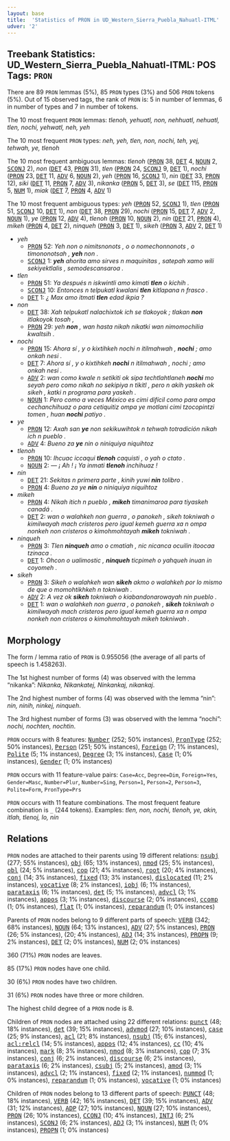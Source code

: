 ```yaml
---
layout: base
title:  'Statistics of PRON in UD_Western_Sierra_Puebla_Nahuatl-ITML'
udver: '2'
---
```


## Treebank Statistics: UD_Western_Sierra_Puebla_Nahuatl-ITML: POS Tags: `PRON`

There are 89 `PRON` lemmas (5%), 85 `PRON` types (3%) and 506 `PRON` tokens (5%).
Out of 15 observed tags, the rank of `PRON` is: 5 in number of lemmas, 6 in number of types and 7 in number of tokens.

The 10 most frequent `PRON` lemmas: <em>tlenoh, yehuatl, non, nehhuatl, nehuatl, tlen, nochi, yehwatl, neh, yeh</em>

The 10 most frequent `PRON` types:  <em>neh, yeh, tlen, non, nochi, teh, yej, tehwah, ye, tlenoh</em>

The 10 most frequent ambiguous lemmas: <em>tlenoh</em> (<tt><a href="nhi_itml-pos-PRON.html">PRON</a></tt> 38, <tt><a href="nhi_itml-pos-DET.html">DET</a></tt> 4, <tt><a href="nhi_itml-pos-NOUN.html">NOUN</a></tt> 2, <tt><a href="nhi_itml-pos-SCONJ.html">SCONJ</a></tt> 2), <em>non</em> (<tt><a href="nhi_itml-pos-DET.html">DET</a></tt> 43, <tt><a href="nhi_itml-pos-PRON.html">PRON</a></tt> 31), <em>tlen</em> (<tt><a href="nhi_itml-pos-PRON.html">PRON</a></tt> 24, <tt><a href="nhi_itml-pos-SCONJ.html">SCONJ</a></tt> 9, <tt><a href="nhi_itml-pos-DET.html">DET</a></tt> 1), <em>nochi</em> (<tt><a href="nhi_itml-pos-PRON.html">PRON</a></tt> 23, <tt><a href="nhi_itml-pos-DET.html">DET</a></tt> 11, <tt><a href="nhi_itml-pos-ADV.html">ADV</a></tt> 6, <tt><a href="nhi_itml-pos-NOUN.html">NOUN</a></tt> 2), <em>yeh</em> (<tt><a href="nhi_itml-pos-PRON.html">PRON</a></tt> 16, <tt><a href="nhi_itml-pos-SCONJ.html">SCONJ</a></tt> 1), <em>nin</em> (<tt><a href="nhi_itml-pos-DET.html">DET</a></tt> 33, <tt><a href="nhi_itml-pos-PRON.html">PRON</a></tt> 12), <em>siki</em> (<tt><a href="nhi_itml-pos-DET.html">DET</a></tt> 11, <tt><a href="nhi_itml-pos-PRON.html">PRON</a></tt> 7, <tt><a href="nhi_itml-pos-ADV.html">ADV</a></tt> 3), <em>nikanka</em> (<tt><a href="nhi_itml-pos-PRON.html">PRON</a></tt> 5, <tt><a href="nhi_itml-pos-DET.html">DET</a></tt> 3), <em>se</em> (<tt><a href="nhi_itml-pos-DET.html">DET</a></tt> 115, <tt><a href="nhi_itml-pos-PRON.html">PRON</a></tt> 5, <tt><a href="nhi_itml-pos-NUM.html">NUM</a></tt> 1), <em>miak</em> (<tt><a href="nhi_itml-pos-DET.html">DET</a></tt> 7, <tt><a href="nhi_itml-pos-PRON.html">PRON</a></tt> 4, <tt><a href="nhi_itml-pos-ADV.html">ADV</a></tt> 1)

The 10 most frequent ambiguous types:  <em>yeh</em> (<tt><a href="nhi_itml-pos-PRON.html">PRON</a></tt> 52, <tt><a href="nhi_itml-pos-SCONJ.html">SCONJ</a></tt> 1), <em>tlen</em> (<tt><a href="nhi_itml-pos-PRON.html">PRON</a></tt> 51, <tt><a href="nhi_itml-pos-SCONJ.html">SCONJ</a></tt> 10, <tt><a href="nhi_itml-pos-DET.html">DET</a></tt> 1), <em>non</em> (<tt><a href="nhi_itml-pos-DET.html">DET</a></tt> 38, <tt><a href="nhi_itml-pos-PRON.html">PRON</a></tt> 29), <em>nochi</em> (<tt><a href="nhi_itml-pos-PRON.html">PRON</a></tt> 15, <tt><a href="nhi_itml-pos-DET.html">DET</a></tt> 7, <tt><a href="nhi_itml-pos-ADV.html">ADV</a></tt> 2, <tt><a href="nhi_itml-pos-NOUN.html">NOUN</a></tt> 1), <em>ye</em> (<tt><a href="nhi_itml-pos-PRON.html">PRON</a></tt> 12, <tt><a href="nhi_itml-pos-ADV.html">ADV</a></tt> 4), <em>tlenoh</em> (<tt><a href="nhi_itml-pos-PRON.html">PRON</a></tt> 10, <tt><a href="nhi_itml-pos-NOUN.html">NOUN</a></tt> 2), <em>nin</em> (<tt><a href="nhi_itml-pos-DET.html">DET</a></tt> 21, <tt><a href="nhi_itml-pos-PRON.html">PRON</a></tt> 4), <em>mikeh</em> (<tt><a href="nhi_itml-pos-PRON.html">PRON</a></tt> 4, <tt><a href="nhi_itml-pos-DET.html">DET</a></tt> 2), <em>ninqueh</em> (<tt><a href="nhi_itml-pos-PRON.html">PRON</a></tt> 3, <tt><a href="nhi_itml-pos-DET.html">DET</a></tt> 1), <em>sikeh</em> (<tt><a href="nhi_itml-pos-PRON.html">PRON</a></tt> 3, <tt><a href="nhi_itml-pos-ADV.html">ADV</a></tt> 2, <tt><a href="nhi_itml-pos-DET.html">DET</a></tt> 1)


* <em>yeh</em>
  * <tt><a href="nhi_itml-pos-PRON.html">PRON</a></tt> 52: <em>Yeh non o nimitsnonots , o o nomechonnonots , o timononotsah , <b>yeh</b> non .</em>
  * <tt><a href="nhi_itml-pos-SCONJ.html">SCONJ</a></tt> 1: <em><b>yeh</b> ahorita amo sirves n maquinitas , satepah xamo wili sekiyektlalis , semodescansaroa .</em>
* <em>tlen</em>
  * <tt><a href="nhi_itml-pos-PRON.html">PRON</a></tt> 51: <em>Ya después n iskwintli amo kimati <b>tlen</b> o kichih .</em>
  * <tt><a href="nhi_itml-pos-SCONJ.html">SCONJ</a></tt> 10: <em>Entonces n telpukatl kwalani <b>tlen</b> kitlapana n frasco .</em>
  * <tt><a href="nhi_itml-pos-DET.html">DET</a></tt> 1: <em>¿ Max amo itmati <b>tlen</b> edad ikpia ?</em>
* <em>non</em>
  * <tt><a href="nhi_itml-pos-DET.html">DET</a></tt> 38: <em>Xah telpukatl nalachixtok ich se tlakoyok ; tlakan <b>non</b> itlakoyok tosah ,</em>
  * <tt><a href="nhi_itml-pos-PRON.html">PRON</a></tt> 29: <em>yeh <b>non</b> , wan hasta nikah nikatki wan nimomochilia kwaltsih .</em>
* <em>nochi</em>
  * <tt><a href="nhi_itml-pos-PRON.html">PRON</a></tt> 15: <em>Ahora sí , y o kixtihkeh nochi n itilmahwah , <b>nochi</b> ; amo onkah nesi .</em>
  * <tt><a href="nhi_itml-pos-DET.html">DET</a></tt> 7: <em>Ahora sí , y o kixtihkeh <b>nochi</b> n itilmahwah , nochi ; amo onkah nesi .</em>
  * <tt><a href="nhi_itml-pos-ADV.html">ADV</a></tt> 2: <em>wan como kwale n setikiti ok sipa techtlahtlaneh <b>nochi</b> mo seyah pero como nikah no sekipiya n tikitl , pero n akih yaskeh ok sikeh , katki n programa para yaskeh .</em>
  * <tt><a href="nhi_itml-pos-NOUN.html">NOUN</a></tt> 1: <em>Pero como a veces México es cimi difícil como para ompa cechanchihuaz o para cetiquitiz ompa ye motlani cimi tzocopintzi tomen , huan <b>nochi</b> patiyo .</em>
* <em>ye</em>
  * <tt><a href="nhi_itml-pos-PRON.html">PRON</a></tt> 12: <em>Axah san <b>ye</b> non sekikuwihtok n tehwah totradición nikah ich n pueblo .</em>
  * <tt><a href="nhi_itml-pos-ADV.html">ADV</a></tt> 4: <em>Bueno za <b>ye</b> nin o niniquiya niquihtoz</em>
* <em>tlenoh</em>
  * <tt><a href="nhi_itml-pos-PRON.html">PRON</a></tt> 10: <em>Ihcuac iccaqui <b>tlenoh</b> caquisti , o yah o ctato .</em>
  * <tt><a href="nhi_itml-pos-NOUN.html">NOUN</a></tt> 2: <em>— ¡ Ah ! ¡ Ya inmati <b>tlenoh</b> inchihuaz !</em>
* <em>nin</em>
  * <tt><a href="nhi_itml-pos-DET.html">DET</a></tt> 21: <em>Sekitas n primera parte , kinih yuwi <b>nin</b> tolibro .</em>
  * <tt><a href="nhi_itml-pos-PRON.html">PRON</a></tt> 4: <em>Bueno za ye <b>nin</b> o niniquiya niquihtoz</em>
* <em>mikeh</em>
  * <tt><a href="nhi_itml-pos-PRON.html">PRON</a></tt> 4: <em>Nikah itich n pueblo , <b>mikeh</b> timanimaroa para tiyaskeh canadá .</em>
  * <tt><a href="nhi_itml-pos-DET.html">DET</a></tt> 2: <em>wan o walahkeh non guerra , o panokeh , sikeh tokniwah o kimilwayah mach cristeros pero igual kemeh guerra xa n ompa nonkeh non cristeros o kimohmohtayah <b>mikeh</b> tokniwah .</em>
* <em>ninqueh</em>
  * <tt><a href="nhi_itml-pos-PRON.html">PRON</a></tt> 3: <em>Tlen <b>ninqueh</b> amo o cmatiah , nic nicanca ocuilin itoocaa tzinaca .</em>
  * <tt><a href="nhi_itml-pos-DET.html">DET</a></tt> 1: <em>Ohcon o ualimostic , <b>ninqueh</b> ticpimeh o yahqueh inuan in coyomeh .</em>
* <em>sikeh</em>
  * <tt><a href="nhi_itml-pos-PRON.html">PRON</a></tt> 3: <em>Sikeh o walahkeh wan <b>sikeh</b> akmo o walahkeh por lo mismo de que o momohtikhkeh n tokniwah .</em>
  * <tt><a href="nhi_itml-pos-ADV.html">ADV</a></tt> 2: <em>A vez ok <b>sikeh</b> tokniwah o kiabandonarowayah nin pueblo .</em>
  * <tt><a href="nhi_itml-pos-DET.html">DET</a></tt> 1: <em>wan o walahkeh non guerra , o panokeh , <b>sikeh</b> tokniwah o kimilwayah mach cristeros pero igual kemeh guerra xa n ompa nonkeh non cristeros o kimohmohtayah mikeh tokniwah .</em>

## Morphology

The form / lemma ratio of `PRON` is 0.955056 (the average of all parts of speech is 1.458263).

The 1st highest number of forms (4) was observed with the lemma “nikanka”: <em>Nikanka, Nikankatej, Ninkankaj, nikankaj</em>.

The 2nd highest number of forms (4) was observed with the lemma “nin”: <em>nin, ninih, ninkej, ninqueh</em>.

The 3rd highest number of forms (3) was observed with the lemma “nochi”: <em>nochi, nochten, nochtin</em>.

`PRON` occurs with 8 features: <tt><a href="nhi_itml-feat-Number.html">Number</a></tt> (252; 50% instances), <tt><a href="nhi_itml-feat-PronType.html">PronType</a></tt> (252; 50% instances), <tt><a href="nhi_itml-feat-Person.html">Person</a></tt> (251; 50% instances), <tt><a href="nhi_itml-feat-Foreign.html">Foreign</a></tt> (7; 1% instances), <tt><a href="nhi_itml-feat-Polite.html">Polite</a></tt> (5; 1% instances), <tt><a href="nhi_itml-feat-Degree.html">Degree</a></tt> (3; 1% instances), <tt><a href="nhi_itml-feat-Case.html">Case</a></tt> (1; 0% instances), <tt><a href="nhi_itml-feat-Gender.html">Gender</a></tt> (1; 0% instances)

`PRON` occurs with 11 feature-value pairs: `Case=Acc`, `Degree=Dim`, `Foreign=Yes`, `Gender=Masc`, `Number=Plur`, `Number=Sing`, `Person=1`, `Person=2`, `Person=3`, `Polite=Form`, `PronType=Prs`

`PRON` occurs with 11 feature combinations.
The most frequent feature combination is `_` (244 tokens).
Examples: <em>tlen, non, nochi, tlenoh, ye, akin, itlah, tlenoj, lo, nin</em>


## Relations

`PRON` nodes are attached to their parents using 19 different relations: <tt><a href="nhi_itml-dep-nsubj.html">nsubj</a></tt> (277; 55% instances), <tt><a href="nhi_itml-dep-obj.html">obj</a></tt> (65; 13% instances), <tt><a href="nhi_itml-dep-nmod.html">nmod</a></tt> (25; 5% instances), <tt><a href="nhi_itml-dep-obl.html">obl</a></tt> (24; 5% instances), <tt><a href="nhi_itml-dep-cop.html">cop</a></tt> (21; 4% instances), <tt><a href="nhi_itml-dep-root.html">root</a></tt> (20; 4% instances), <tt><a href="nhi_itml-dep-conj.html">conj</a></tt> (14; 3% instances), <tt><a href="nhi_itml-dep-fixed.html">fixed</a></tt> (13; 3% instances), <tt><a href="nhi_itml-dep-dislocated.html">dislocated</a></tt> (11; 2% instances), <tt><a href="nhi_itml-dep-vocative.html">vocative</a></tt> (8; 2% instances), <tt><a href="nhi_itml-dep-iobj.html">iobj</a></tt> (6; 1% instances), <tt><a href="nhi_itml-dep-parataxis.html">parataxis</a></tt> (6; 1% instances), <tt><a href="nhi_itml-dep-det.html">det</a></tt> (5; 1% instances), <tt><a href="nhi_itml-dep-advcl.html">advcl</a></tt> (3; 1% instances), <tt><a href="nhi_itml-dep-appos.html">appos</a></tt> (3; 1% instances), <tt><a href="nhi_itml-dep-discourse.html">discourse</a></tt> (2; 0% instances), <tt><a href="nhi_itml-dep-ccomp.html">ccomp</a></tt> (1; 0% instances), <tt><a href="nhi_itml-dep-flat.html">flat</a></tt> (1; 0% instances), <tt><a href="nhi_itml-dep-reparandum.html">reparandum</a></tt> (1; 0% instances)

Parents of `PRON` nodes belong to 9 different parts of speech: <tt><a href="nhi_itml-pos-VERB.html">VERB</a></tt> (342; 68% instances), <tt><a href="nhi_itml-pos-NOUN.html">NOUN</a></tt> (64; 13% instances), <tt><a href="nhi_itml-pos-ADV.html">ADV</a></tt> (27; 5% instances), <tt><a href="nhi_itml-pos-PRON.html">PRON</a></tt> (26; 5% instances),  (20; 4% instances), <tt><a href="nhi_itml-pos-ADJ.html">ADJ</a></tt> (14; 3% instances), <tt><a href="nhi_itml-pos-PROPN.html">PROPN</a></tt> (9; 2% instances), <tt><a href="nhi_itml-pos-DET.html">DET</a></tt> (2; 0% instances), <tt><a href="nhi_itml-pos-NUM.html">NUM</a></tt> (2; 0% instances)

360 (71%) `PRON` nodes are leaves.

85 (17%) `PRON` nodes have one child.

30 (6%) `PRON` nodes have two children.

31 (6%) `PRON` nodes have three or more children.

The highest child degree of a `PRON` node is 8.

Children of `PRON` nodes are attached using 22 different relations: <tt><a href="nhi_itml-dep-punct.html">punct</a></tt> (48; 18% instances), <tt><a href="nhi_itml-dep-det.html">det</a></tt> (39; 15% instances), <tt><a href="nhi_itml-dep-advmod.html">advmod</a></tt> (27; 10% instances), <tt><a href="nhi_itml-dep-case.html">case</a></tt> (25; 9% instances), <tt><a href="nhi_itml-dep-acl.html">acl</a></tt> (21; 8% instances), <tt><a href="nhi_itml-dep-nsubj.html">nsubj</a></tt> (15; 6% instances), <tt><a href="nhi_itml-dep-acl-relcl.html">acl:relcl</a></tt> (14; 5% instances), <tt><a href="nhi_itml-dep-appos.html">appos</a></tt> (12; 4% instances), <tt><a href="nhi_itml-dep-cc.html">cc</a></tt> (10; 4% instances), <tt><a href="nhi_itml-dep-mark.html">mark</a></tt> (8; 3% instances), <tt><a href="nhi_itml-dep-nmod.html">nmod</a></tt> (8; 3% instances), <tt><a href="nhi_itml-dep-cop.html">cop</a></tt> (7; 3% instances), <tt><a href="nhi_itml-dep-conj.html">conj</a></tt> (6; 2% instances), <tt><a href="nhi_itml-dep-discourse.html">discourse</a></tt> (6; 2% instances), <tt><a href="nhi_itml-dep-parataxis.html">parataxis</a></tt> (6; 2% instances), <tt><a href="nhi_itml-dep-csubj.html">csubj</a></tt> (5; 2% instances), <tt><a href="nhi_itml-dep-amod.html">amod</a></tt> (3; 1% instances), <tt><a href="nhi_itml-dep-advcl.html">advcl</a></tt> (2; 1% instances), <tt><a href="nhi_itml-dep-fixed.html">fixed</a></tt> (2; 1% instances), <tt><a href="nhi_itml-dep-nummod.html">nummod</a></tt> (1; 0% instances), <tt><a href="nhi_itml-dep-reparandum.html">reparandum</a></tt> (1; 0% instances), <tt><a href="nhi_itml-dep-vocative.html">vocative</a></tt> (1; 0% instances)

Children of `PRON` nodes belong to 13 different parts of speech: <tt><a href="nhi_itml-pos-PUNCT.html">PUNCT</a></tt> (48; 18% instances), <tt><a href="nhi_itml-pos-VERB.html">VERB</a></tt> (42; 16% instances), <tt><a href="nhi_itml-pos-DET.html">DET</a></tt> (39; 15% instances), <tt><a href="nhi_itml-pos-ADV.html">ADV</a></tt> (31; 12% instances), <tt><a href="nhi_itml-pos-ADP.html">ADP</a></tt> (27; 10% instances), <tt><a href="nhi_itml-pos-NOUN.html">NOUN</a></tt> (27; 10% instances), <tt><a href="nhi_itml-pos-PRON.html">PRON</a></tt> (26; 10% instances), <tt><a href="nhi_itml-pos-CCONJ.html">CCONJ</a></tt> (10; 4% instances), <tt><a href="nhi_itml-pos-INTJ.html">INTJ</a></tt> (6; 2% instances), <tt><a href="nhi_itml-pos-SCONJ.html">SCONJ</a></tt> (6; 2% instances), <tt><a href="nhi_itml-pos-ADJ.html">ADJ</a></tt> (3; 1% instances), <tt><a href="nhi_itml-pos-NUM.html">NUM</a></tt> (1; 0% instances), <tt><a href="nhi_itml-pos-PROPN.html">PROPN</a></tt> (1; 0% instances)

